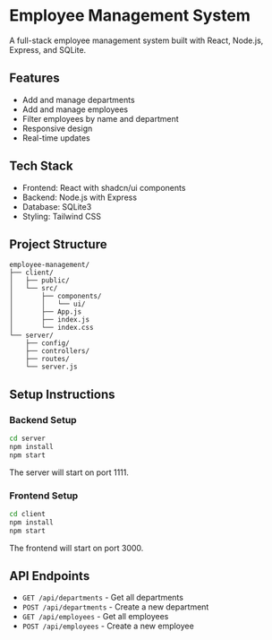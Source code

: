 # Employee Management System

A full-stack employee management system built with React, Node.js, Express, and SQLite.

## Features

- Add and manage departments
- Add and manage employees
- Filter employees by name and department
- Responsive design
- Real-time updates

## Tech Stack

- Frontend: React with shadcn/ui components
- Backend: Node.js with Express
- Database: SQLite3
- Styling: Tailwind CSS

## Project Structure

```
employee-management/
├── client/                 
│   ├── public/
│   └── src/
│       ├── components/
│       │   └── ui/        
│       ├── App.js
│       ├── index.js
│       └── index.css
└── server/                
    ├── config/
    ├── controllers/
    ├── routes/
    └── server.js
```

## Setup Instructions

### Backend Setup

```bash
cd server
npm install
npm start
```

The server will start on port 1111.

### Frontend Setup

```bash
cd client
npm install
npm start
```

The frontend will start on port 3000.

## API Endpoints

- `GET /api/departments` - Get all departments
- `POST /api/departments` - Create a new department
- `GET /api/employees` - Get all employees
- `POST /api/employees` - Create a new employee
```
